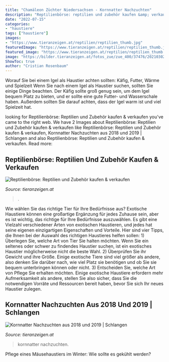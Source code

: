 ```yaml
---
title: "Chamäleon Züchter Niedersachsen - Kornnatter Nachzuchten"
description: "Reptilienbörse: reptilien und zubehör kaufen &amp; verkaufen"
date: "2022-07-15"
categories:
- "haustiere"
tags: ["haustiere"]
images:
- "https://www.tieranzeigen.at/reptilien/reptilien_thumb.jpg"
featuredImage: "https://www.tieranzeigen.at/reptilien/reptilien_thumb.jpg"
featured_image: "https://www.tieranzeigen.at/reptilien/reptilien_thumb.jpg"
image: "https://bilder.tieranzeigen.at/fotos_zue/zue_400/37476/20210302-215629-tNS7L.jpg"
ShowToc: true
author: "Cristian Rosenbaum"
---
```



Worauf Sie bei einem Igel als Haustier achten sollten: Käfig, Futter, Wärme und Spielzeit
Wenn Sie nach einem Igel als Haustier suchen, sollten Sie einige Dinge beachten. Der Käfig sollte groß genug sein, um dem Igel bequem Platz zu bieten, und er sollte eine gute Futter- und Wasserschale haben. Außerdem sollten Sie darauf achten, dass der Igel warm ist und viel Spielzeit hat.

	

		
looking for Reptilienbörse: Reptilien und Zubehör kaufen &amp; verkaufen you've came to the right web. We have 2 Images about Reptilienbörse: Reptilien und Zubehör kaufen &amp; verkaufen like Reptilienbörse: Reptilien und Zubehör kaufen &amp; verkaufen, Kornnatter Nachzuchten aus 2018 und 2019 | Schlangen and also Reptilienbörse: Reptilien und Zubehör kaufen &amp; verkaufen. Read more:
		
    
## Reptilienbörse: Reptilien Und Zubehör Kaufen &amp; Verkaufen

<img loading=lazy src="https://www.tieranzeigen.at/reptilien/reptilien_thumb.jpg" onerror="this.onerror=null;this.src='https://tse3.mm.bing.net/th?id=OIP.BrwH9DlWb_Bn035cDOK3xAAAAA&amp;pid=15.1';" alt="Reptilienbörse: Reptilien und Zubehör kaufen &amp; verkaufen">

_Source: tieranzeigen.at_

>. 

	

Wie wählen Sie das richtige Tier für Ihre Bedürfnisse aus?
Exotische Haustiere können eine großartige Ergänzung für jedes Zuhause sein, aber es ist wichtig, das richtige für Ihre Bedürfnisse auszuwählen. Es gibt eine Vielzahl verschiedener Arten von exotischen Haustieren, und jedes hat seine eigenen einzigartigen Eigenschaften und Vorteile. Hier sind vier Tipps, die Ihnen bei der Auswahl des richtigen Haustieres helfen sollen: 1) Überlegen Sie, welche Art von Tier Sie halten möchten. Wenn Sie ein seltenes oder schwer zu findendes Haustier suchen, ist ein exotisches Haustier möglicherweise nicht die beste Wahl. 2) Überprüfen Sie ihr Gewicht und ihre Größe. Einige exotische Tiere sind viel größer als andere, also denken Sie darüber nach, wie viel Platz sie benötigen und ob Sie sie bequem unterbringen können oder nicht. 3) Entscheiden Sie, welche Art von Pflege Sie erhalten möchten. Einige exotische Haustiere erfordern mehr Aufmerksamkeit als andere, stellen Sie also sicher, dass Sie die notwendigen Vorräte und Ressourcen bereit haben, bevor Sie sich Ihr neues Haustier zulegen.

    
## Kornnatter Nachzuchten Aus 2018 Und 2019 | Schlangen

<img loading=lazy src="https://bilder.tieranzeigen.at/fotos_zue/zue_400/37476/20210302-215629-tNS7L.jpg" onerror="this.onerror=null;this.src='https://tse4.mm.bing.net/th?id=OIP._nqkJypFNCE0-NFKJAdo5QAAAA&amp;pid=15.1';" alt="Kornnatter Nachzuchten aus 2018 und 2019 | Schlangen">

_Source: tieranzeigen.at_

>kornnatter nachzuchten. 

	

Pflege eines Mäusehaustiers im Winter: Wie sollte es gekühlt werden?

